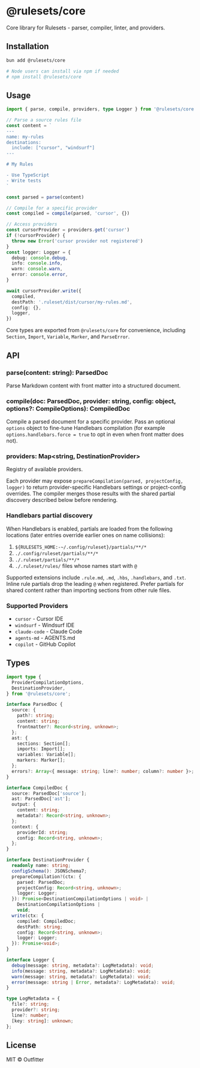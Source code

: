 # @rulesets/core

Core library for Rulesets - parser, compiler, linter, and providers.

## Installation

```bash
bun add @rulesets/core

# Node users can install via npm if needed
# npm install @rulesets/core
```

## Usage

```typescript
import { parse, compile, providers, type Logger } from '@rulesets/core'

// Parse a source rules file
const content = `
---
name: my-rules
destinations:
  include: ["cursor", "windsurf"]
---

# My Rules

- Use TypeScript
- Write tests
`

const parsed = parse(content)

// Compile for a specific provider
const compiled = compile(parsed, 'cursor', {})

// Access providers
const cursorProvider = providers.get('cursor')
if (!cursorProvider) {
  throw new Error('cursor provider not registered')
}
const logger: Logger = {
  debug: console.debug,
  info: console.info,
  warn: console.warn,
  error: console.error,
}

await cursorProvider.write({
  compiled,
  destPath: '.ruleset/dist/cursor/my-rules.md',
  config: {},
  logger,
})
```

Core types are exported from `@rulesets/core` for convenience, including `Section`, `Import`, `Variable`, `Marker`, and `ParseError`.

## API

### parse(content: string): ParsedDoc

Parse Markdown content with front matter into a structured document.

### compile(doc: ParsedDoc, provider: string, config: object, options?: CompileOptions): CompiledDoc

Compile a parsed document for a specific provider. Pass an optional `options` object to fine-tune Handlebars compilation (for example `options.handlebars.force = true` to opt in even when front matter does not).

### providers: Map<string, DestinationProvider>

Registry of available providers.

Each provider may expose `prepareCompilation(parsed, projectConfig, logger)` to return provider-specific Handlebars settings or project-config overrides. The compiler merges those results with the shared partial discovery described below before rendering.

### Handlebars partial discovery

When Handlebars is enabled, partials are loaded from the following locations (later entries override earlier ones on name collisions):

1. `${RULESETS_HOME:-~/.config/ruleset}/partials/**/*`
2. `./.config/ruleset/partials/**/*`
3. `./.ruleset/partials/**/*`
4. `./.ruleset/rules/` files whose names start with `@`

Supported extensions include `.rule.md`, `.md`, `.hbs`, `.handlebars`, and `.txt`. Inline rule partials drop the leading `@` when registered. Prefer partials for shared content rather than importing sections from other rule files.

### Supported Providers

- `cursor` - Cursor IDE
- `windsurf` - Windsurf IDE
- `claude-code` - Claude Code
- `agents-md` - AGENTS.md
- `copilot` - GitHub Copilot

## Types

```typescript
import type {
  ProviderCompilationOptions,
  DestinationProvider,
} from '@rulesets/core';

interface ParsedDoc {
  source: {
    path?: string;
    content: string;
    frontmatter?: Record<string, unknown>;
  };
  ast: {
    sections: Section[];
    imports: Import[];
    variables: Variable[];
    markers: Marker[];
  };
  errors?: Array<{ message: string; line?: number; column?: number }>;
}

interface CompiledDoc {
  source: ParsedDoc['source'];
  ast: ParsedDoc['ast'];
  output: {
    content: string;
    metadata?: Record<string, unknown>;
  };
  context: {
    providerId: string;
    config: Record<string, unknown>;
  };
}

interface DestinationProvider {
  readonly name: string;
  configSchema(): JSONSchema7;
  prepareCompilation?(ctx: {
    parsed: ParsedDoc;
    projectConfig: Record<string, unknown>;
    logger: Logger;
  }): Promise<DestinationCompilationOptions | void> |
    DestinationCompilationOptions |
    void;
  write(ctx: {
    compiled: CompiledDoc;
    destPath: string;
    config: Record<string, unknown>;
    logger: Logger;
  }): Promise<void>;
}

interface Logger {
  debug(message: string, metadata?: LogMetadata): void;
  info(message: string, metadata?: LogMetadata): void;
  warn(message: string, metadata?: LogMetadata): void;
  error(message: string | Error, metadata?: LogMetadata): void;
}

type LogMetadata = {
  file?: string;
  provider?: string;
  line?: number;
  [key: string]: unknown;
};
```

## License

MIT © Outfitter
